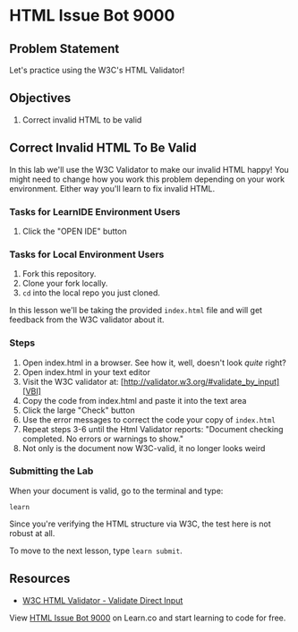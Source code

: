 # HTML Issue Bot 9000
 
## Problem Statement

Let's practice using the W3C's HTML Validator!

## Objectives

1. Correct invalid HTML to be valid

## Correct Invalid HTML To Be Valid
 
In this lab we'll use the W3C Validator to make our invalid HTML happy!
You might need to change how you work this problem depending on your 
work environment. Either way you'll learn to fix invalid HTML.
 
### Tasks for LearnIDE Environment Users
 
1. Click the "OPEN IDE" button
 
### Tasks for Local Environment Users

1. Fork this repository.
2. Clone your fork locally.
3. `cd` into the local repo you just cloned.

In this lesson we'll be taking the provided `index.html` file and will get
feedback from the W3C validator about it.

### Steps

1. Open index.html in a browser. See how it, well, doesn't look _quite_ right?
2. Open index.html in your text editor
3. Visit the W3C validator at: [http://validator.w3.org/#validate_by_input][VBI]
4. Copy the code from index.html and paste it into the text area
5. Click the large "Check" button
6. Use the error messages to correct the code your copy of `index.html`
7. Repeat steps 3-6 until the Html Validator reports: "Document checking
   completed. No errors or warnings to show."
8. Not only is the document now W3C-valid, it no longer looks weird

### Submitting the Lab

When your document is valid, go to the terminal and type:

`learn`

Since you're verifying the HTML structure via W3C, the test here is not
robust at all.

To move to the next lesson, type `learn submit`.

## Resources

* [W3C HTML Validator - Validate Direct Input][VBI]

<p data-visibility='hidden'>View <a href='https://learn.co/lessons/html-issue-bot-9000' title='HTML Issue Bot 9000'>HTML Issue Bot 9000</a> on Learn.co and start learning to code for free.</p>

[VBI]: http://validator.w3.org/#validate_by_input
